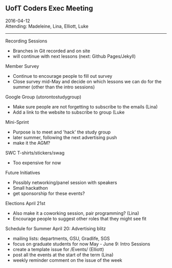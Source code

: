 ## UofT Coders Exec Meeting  
2016-04-12  
Attending: Madeleine, Lina, Elliott, Luke  

-------

Recording Sessions
- Branches in Git recorded and on site
- will continue with next lessons (next: Github Pages/Jekyll)

Member Survey
- Continue to encourage people to fill out survey
- Close survey mid-May and decide on which lessons we can do for the summer (other than the intro sessions)

Google Group (utorontostudygroup)
- Make sure people are not forgetting to subscribe to the emails (Lina)
- Add a link to the website to subscribe to group (Luke

Mini-Sprint
- Purpose is to meet and 'hack' the study group
- later summer, following the next advertising push
- make it the AGM?

SWC T-shirts/stickers/swag
- Too expensive for now

Future Initiatives
- Possibly networking/panel session with speakers
- Small hackathon
- get sponsorship for these events?

Elections April 21st
- Also make it a coworking session, pair programming? (Lina)
- Encourage people to suggest other roles that they might see fit

Schedule for Summer
April 20: Advertising blitz
- mailing lists: departments, GSU, Gradlife, SGS
- focus on graduate students for now
May - June 9: Intro Sessions
- create a template issue for /Events/ (Elliott)
- post all the events at the start of the term (Lina)
- weekly reminder comment on the issue of the week
